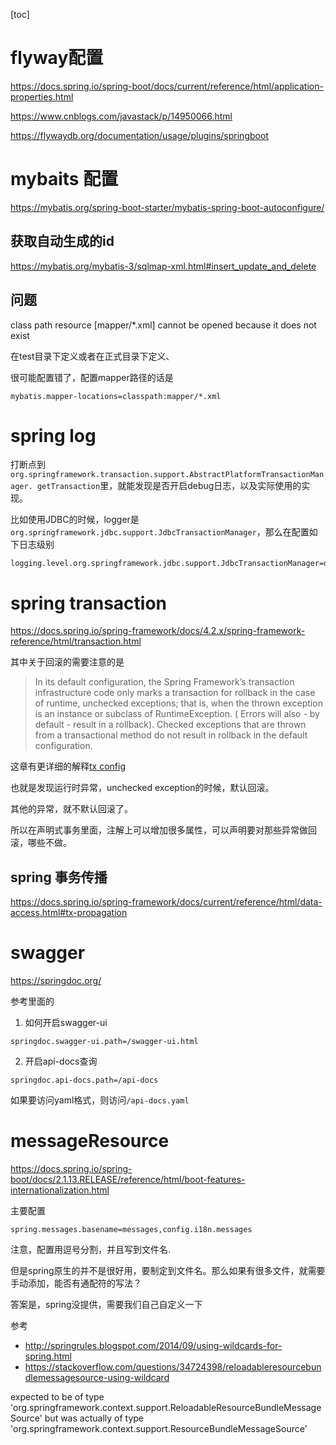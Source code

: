 
[toc]

# flyway配置
https://docs.spring.io/spring-boot/docs/current/reference/html/application-properties.html

https://www.cnblogs.com/javastack/p/14950066.html

https://flywaydb.org/documentation/usage/plugins/springboot




# mybaits 配置

https://mybatis.org/spring-boot-starter/mybatis-spring-boot-autoconfigure/

## 获取自动生成的id
https://mybatis.org/mybatis-3/sqlmap-xml.html#insert_update_and_delete



## 问题
class path resource [mapper/*.xml] cannot be opened because it does not exist

在test目录下定义或者在正式目录下定义、

很可能配置错了，配置mapper路径的话是
```properties
mybatis.mapper-locations=classpath:mapper/*.xml
```


# spring log 

打断点到 `org.springframework.transaction.support.AbstractPlatformTransactionManager.
getTransaction`里，就能发现是否开启debug日志，以及实际使用的实现。

比如使用JDBC的时候，logger是`org.springframework.jdbc.support.JdbcTransactionManager`，那么在配置如下日志级别

```properties
logging.level.org.springframework.jdbc.support.JdbcTransactionManager=debug
```


# spring transaction 
https://docs.spring.io/spring-framework/docs/4.2.x/spring-framework-reference/html/transaction.html

其中关于回滚的需要注意的是
>
> In its default configuration, the Spring Framework’s transaction infrastructure code only marks a transaction for rollback in the case of runtime, unchecked exceptions; that is, when the thrown exception is an instance or subclass of RuntimeException. ( Errors will also - by default - result in a rollback). Checked exceptions that are thrown from a transactional method do not result in rollback in the default configuration.

这章有更详细的解释[tx config](https://docs.spring.io/spring-framework/docs/4.2.x/spring-framework-reference/html/transaction.html#transaction-declarative-txadvice-settings)



也就是发现运行时异常，unchecked exception的时候，默认回滚。

其他的异常，就不默认回滚了。

所以在声明式事务里面，注解上可以增加很多属性，可以声明要对那些异常做回滚，哪些不做。

## spring 事务传播
https://docs.spring.io/spring-framework/docs/current/reference/html/data-access.html#tx-propagation



# swagger

https://springdoc.org/

参考里面的
1. 如何开启swagger-ui
```properties
springdoc.swagger-ui.path=/swagger-ui.html

```
2. 开启api-docs查询

```properties
springdoc.api-docs.path=/api-docs
```
如果要访问yaml格式，则访问`/api-docs.yaml`



# messageResource
https://docs.spring.io/spring-boot/docs/2.1.13.RELEASE/reference/html/boot-features-internationalization.html

主要配置
```properties
spring.messages.basename=messages,config.i18n.messages
```
注意，配置用逗号分割，并且写到文件名.

但是spring原生的并不是很好用，要制定到文件名。那么如果有很多文件，就需要手动添加，能否有通配符的写法？

答案是，spring没提供，需要我们自己自定义一下

参考

- http://springrules.blogspot.com/2014/09/using-wildcards-for-spring.html
- https://stackoverflow.com/questions/34724398/reloadableresourcebundlemessagesource-using-wildcard

expected to be of type 'org.springframework.context.support.ReloadableResourceBundleMessageSource' but was actually of type 'org.springframework.context.support.ResourceBundleMessageSource'

